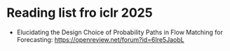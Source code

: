 # Reading list fro iclr 2025

- Elucidating the Design Choice of Probability Paths in Flow Matching for Forecasting: https://openreview.net/forum?id=6Ire5JaobL
